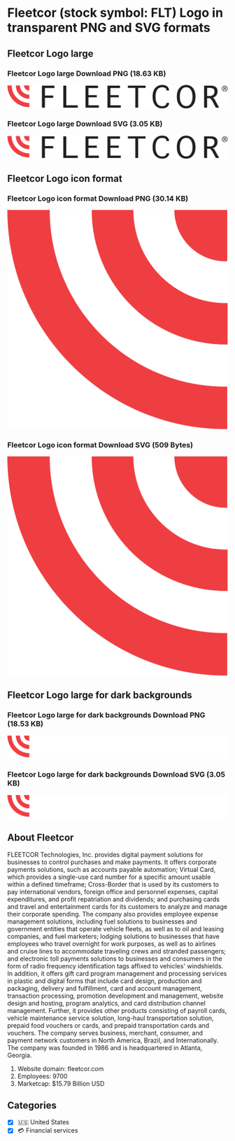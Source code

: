 # Fleetcor (stock symbol: FLT) Logo in transparent PNG and SVG formats

## Fleetcor Logo large

### Fleetcor Logo large Download PNG (18.63 KB)

![Fleetcor Logo large Download PNG (18.63 KB)](/img/orig/FLT_BIG-32c16710.png)

### Fleetcor Logo large Download SVG (3.05 KB)

![Fleetcor Logo large Download SVG (3.05 KB)](/img/orig/FLT_BIG-b43e85eb.svg)

## Fleetcor Logo icon format

### Fleetcor Logo icon format Download PNG (30.14 KB)

![Fleetcor Logo icon format Download PNG (30.14 KB)](/img/orig/FLT-e3b986ff.png)

### Fleetcor Logo icon format Download SVG (509 Bytes)

![Fleetcor Logo icon format Download SVG (509 Bytes)](/img/orig/FLT-b1d3d67d.svg)

## Fleetcor Logo large for dark backgrounds

### Fleetcor Logo large for dark backgrounds Download PNG (18.53 KB)

![Fleetcor Logo large for dark backgrounds Download PNG (18.53 KB)](/img/orig/FLT_BIG.D-d84da055.png)

### Fleetcor Logo large for dark backgrounds Download SVG (3.05 KB)

![Fleetcor Logo large for dark backgrounds Download SVG (3.05 KB)](/img/orig/FLT_BIG.D-3143b607.svg)

## About Fleetcor

FLEETCOR Technologies, Inc. provides digital payment solutions for businesses to control purchases and make payments. It offers corporate payments solutions, such as accounts payable automation; Virtual Card, which provides a single-use card number for a specific amount usable within a defined timeframe; Cross-Border that is used by its customers to pay international vendors, foreign office and personnel expenses, capital expenditures, and profit repatriation and dividends; and purchasing cards and travel and entertainment cards for its customers to analyze and manage their corporate spending. The company also provides employee expense management solutions, including fuel solutions to businesses and government entities that operate vehicle fleets, as well as to oil and leasing companies, and fuel marketers; lodging solutions to businesses that have employees who travel overnight for work purposes, as well as to airlines and cruise lines to accommodate traveling crews and stranded passengers; and electronic toll payments solutions to businesses and consumers in the form of radio frequency identification tags affixed to vehicles' windshields. In addition, it offers gift card program management and processing services in plastic and digital forms that include card design, production and packaging, delivery and fulfillment, card and account management, transaction processing, promotion development and management, website design and hosting, program analytics, and card distribution channel management. Further, it provides other products consisting of payroll cards, vehicle maintenance service solution, long-haul transportation solution, prepaid food vouchers or cards, and prepaid transportation cards and vouchers. The company serves business, merchant, consumer, and payment network customers in North America, Brazil, and Internationally. The company was founded in 1986 and is headquartered in Atlanta, Georgia.

1. Website domain: fleetcor.com
2. Employees: 9700
3. Marketcap: $15.79 Billion USD


## Categories
- [x] 🇺🇸 United States
- [x] 💳 Financial services
